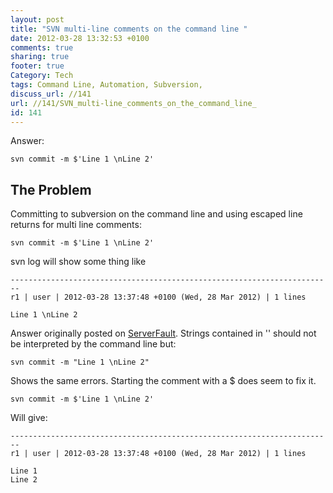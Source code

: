 ```yaml
---
layout: post
title: "SVN multi-line comments on the command line "
date: 2012-03-28 13:32:53 +0100 
comments: true
sharing: true
footer: true
Category: Tech
tags: Command Line, Automation, Subversion,
discuss_url: //141
url: //141/SVN_multi-line_comments_on_the_command_line_
id: 141
---
```

Answer:

    svn commit -m $'Line 1 \nLine 2'

The Problem
-----------

Committing to subversion on the command line and using escaped line returns for multi line comments:

    svn commit -m $'Line 1 \nLine 2'

svn log will show some thing like 

    ------------------------------------------------------------------------
    r1 | user | 2012-03-28 13:37:48 +0100 (Wed, 28 Mar 2012) | 1 lines

    Line 1 \nLine 2

Answer originally posted on [ServerFault][source]. Strings contained in \'\' should not be interpreted by the command line but:

    svn commit -m "Line 1 \nLine 2"

Shows the same errors. Starting the comment with a $ does seem to fix it.

    svn commit -m $'Line 1 \nLine 2'
   
Will give:

    ------------------------------------------------------------------------
    r1 | user | 2012-03-28 13:37:48 +0100 (Wed, 28 Mar 2012) | 1 lines

    Line 1 
    Line 2

[source]: http://serverfault.com/questions/148917/use-linefeed-or-carriage-return-in-subversion-commit-message-from-the-command-li
